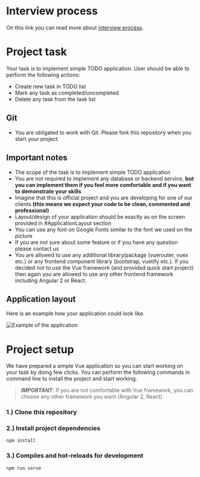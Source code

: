 # Interview process
On this link you can read more about [interview process](https://github.com/iS2Consulting/interview-task/blob/main/README.md).

# Project task

Your task is to implement simple TODO application. User should be able to perform the following actions: 

* Create new task in TODO list
* Mark any task as completed/uncompleted
* Delete any task from the task list

## Git
* You are obligated to work with Git. Please fork this repository when you start your project.

## Important notes

* The scope of the task is to implement simple TODO application
* You are not required to implement any database or backend service, **but you can implement them if you feel more comfortable and if you want to demonstrate your skills**
* Imagine that this is official project and you are developing for one of our clients **(this means we expect your code to be clean, commented and professional)**
* Layout/design of your application should be exactly as on the screen provided in #ApplicationLayout section
* You can use any font on Google Fonts similar to the font we used on the picture
* If you are not sure about some feature or if you have any question please contact us
* You are allowed to use any additional library/package (vuerouter, vuex etc.) or any frontend component library (bootstrap, vuetify etc.). If you decided not to use the Vue framework (and provided quick start project) then again you are allowed to use any other frontend framework including Angular 2 or React.


## Application layout

Here is an example how your application could look like.

![Example of the application](https://github.com/amirduran/interview-task/blob/master/app-example.png?raw=true)


# Project setup

We have prepared a simple Vue application so you can start working on your task by doing few clicks. You can perform the following commands in command line to install the project and start working.

> ***IMPORTANT***: If you are not comfortable with Vue framework, you can choose any other framework you want (Angular 2, React). 

### 1.) Clone this repository

### 2.) Install project dependencies
```
npm install
```

### 3.) Compiles and hot-reloads for development
```
npm run serve
```
